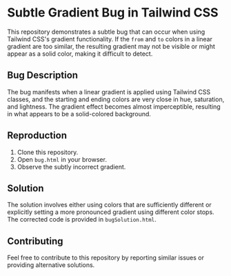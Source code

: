 # Subtle Gradient Bug in Tailwind CSS

This repository demonstrates a subtle bug that can occur when using Tailwind CSS's gradient functionality.  If the `from` and `to` colors in a linear gradient are too similar, the resulting gradient may not be visible or might appear as a solid color, making it difficult to detect.

## Bug Description

The bug manifests when a linear gradient is applied using Tailwind CSS classes, and the starting and ending colors are very close in hue, saturation, and lightness.  The gradient effect becomes almost imperceptible, resulting in what appears to be a solid-colored background.

## Reproduction

1. Clone this repository.
2. Open `bug.html` in your browser.
3. Observe the subtly incorrect gradient.

## Solution

The solution involves either using colors that are sufficiently different or explicitly setting a more pronounced gradient using different color stops.  The corrected code is provided in `bugSolution.html`.

## Contributing

Feel free to contribute to this repository by reporting similar issues or providing alternative solutions.